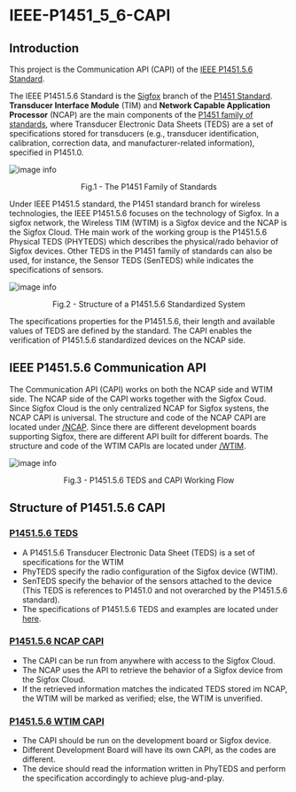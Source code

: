 # IEEE-P1451_5_6-CAPI 
## Introduction
This project is the Communication API (CAPI) of the [IEEE P1451.5.6 Standard](https://standards.ieee.org/ieee/1451.5.6/10612/).

The IEEE P1451.5.6 Standard is the [Sigfox](https://www.sigfox.com/en) branch of the [P1451 Standard][1]. 
**Transducer Interface Module** (TIM) and **Network Capable Application Processor** (NCAP) are the main components of the [P1451 family of standards][1], where Transducer Electronic Data Sheets (TEDS) are a set of specifications stored for transducers (e.g., transducer identification, calibration, correction data, and manufacturer-related information), specified in P1451.0. 

![image info](https://i.imgur.com/qxkqput.jpg)
</p>
<p align = "center">
Fig.1 - The P1451 Family of Standards
</p>

Under IEEE P1451.5 standard, the P1451 standard branch for wireless technologies, the IEEE P1451.5.6 focuses on the technology of Sigfox.
In a sigfox network, the Wireless TIM (WTIM) is a Sigfox device and the NCAP is the Sigfox Cloud. 
THe main work of the working group is the P1451.5.6 Physical TEDS (PHYTEDS) which describes the physical/rado behavior of Sigfox devices. Other TEDS in the P1451 family of standards can also be used, for instance, the Sensor TEDS (SenTEDS) while indicates the specifications of sensors.

![image info](https://i.imgur.com/t16MEgb.jpg)
</p>
<p align = "center">
Fig.2 - Structure of a P1451.5.6 Standardized System
</p>

The specifications properties for the P1451.5.6, their length and available values of TEDS are defined by the standard.
The CAPI enables the verification of P1451.5.6 standardized devices on the NCAP side.

## IEEE P1451.5.6 Communication API
The Communication API (CAPI) works on both the NCAP side and WTIM side. 
The NCAP side of the CAPI works together with the Sigfox Coud. 
Since Sigfox Cloud is the only centralized NCAP for Sigfox systens, the NCAP CAPI is universal. 
The structure and code of the NCAP CAPI are located under [/NCAP][2].
Since there are different development boards supporting Sigfox, there are different API built for different boards. 
The structure and code of the WTIM CAPIs are located under [/WTIM][4].

![image info](https://i.imgur.com/bOsUcT3.jpg)
</p>
<p align = "center">
Fig.3 - P1451.5.6 TEDS and CAPI Working Flow
</p>

## Structure of P1451.5.6 CAPI
### [P1451.5.6 TEDS][3]
* A P1451.5.6 Transducer Electronic Data Sheet (TEDS) is a set of specifications for the WTIM
* PhyTEDS specify the radio configuration of the Sigfox device (WTIM).
* SenTEDS specify the behavior of the sensors attached to the device (This TEDS is references to P1451.0 and not overarched by the P1451.5.6 standard).
* The specifications of P1451.5.6 TEDS and examples are located under [here][3]. 
### [P1451.5.6 NCAP CAPI][2] 
* The CAPI can be run from anywhere with access to the Sigfox Cloud.
* The NCAP uses the API to retrieve the behavior of a Sigfox device from the Sigfox Cloud. 
* If the retrieved information matches the indicated TEDS stored im NCAP, the WTIM will be marked as verified; else, the WTIM is unverified.
### [P1451.5.6 WTIM CAPI][4]
* The CAPI should be run on the development board or Sigfox device.
* Different Development Board will have its own CAPI, as the codes are different.
* The device should read the information written in PhyTEDS and perform the specification accordingly to achieve plug-and-play.

[1]: https://en.wikipedia.org/wiki/IEEE_1451
[2]: https://github.com/yoche2000/IEEE-P1451_5_6-CAPI/tree/main/NCAP
[3]: https://github.com/yoche2000/IEEE-P1451_5_6-CAPI/tree/main/Example%20TEDS
[4]: https://github.com/yoche2000/IEEE-P1451_5_6-CAPI/tree/main/WTIM
